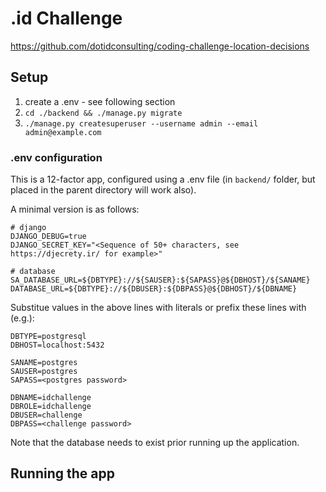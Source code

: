 # .id Challenge

https://github.com/dotidconsulting/coding-challenge-location-decisions

## Setup

1. create a .env - see following section
2. `cd ./backend && ./manage.py migrate`
3. `./manage.py createsuperuser --username admin --email admin@example.com`


### .env configuration

This is a 12-factor app, configured using a .env file (in `backend/` folder,
but placed in the parent directory will work also).

A minimal version is as follows:
```dotenv
# django
DJANGO_DEBUG=true
DJANGO_SECRET_KEY="<Sequence of 50+ characters, see https://djecrety.ir/ for example>"

# database
SA_DATABASE_URL=${DBTYPE}://${SAUSER}:${SAPASS}@${DBHOST}/${SANAME}
DATABASE_URL=${DBTYPE}://${DBUSER}:${DBPASS}@${DBHOST}/${DBNAME}
```
Substitue values in the above lines with literals or prefix these 
lines with (e.g.):
```dotenv
DBTYPE=postgresql
DBHOST=localhost:5432

SANAME=postgres
SAUSER=postgres
SAPASS=<postgres password>

DBNAME=idchallenge
DBROLE=idchallenge
DBUSER=challenge
DBPASS=<challenge password>
```
Note that the database needs to exist prior running up the application.


## Running the app

